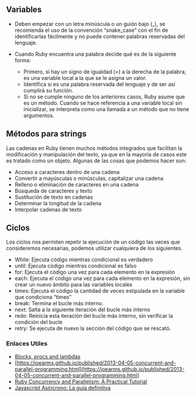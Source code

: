 ## Variables

- Deben empezar con un letra minúscula o un guión bajo (\_),
  se recomienda el uso de la convención “snake_case” con el fin de
  identificarlas fácilmente y no puede contener palabras reservadas del lenguaje.

- Cuando Ruby encuentra una palabra decide qué es de la siguiente forma:
  - Primero, si hay un signo de igualdad (=) a la derecha de la palabra,
    es una variable local a la que se le asigna un valor.
  - Identifica si es una palabra reservada del lenguaje y de ser así cumplirá su función.
  - Si no se cumple ninguno de los anteriores casos, Ruby asume que es un método.
    Cuando se hace referencia a una variable local sin inicializar,
    se interpreta como una llamada a un método que no tiene argumentos.

## Métodos para strings

Las cadenas en Ruby tienen muchos métodos integrados que facilitan la modificación
y manipulación del texto, ya que en la mayoría de casos este es tratado como
un objeto. Algunas de las cosas que podemos hacer son:

- Acceso a caracteres dentro de una cadena
- Convertir a mayúsculas o minúsculas, capitalizar una cadena
- Relleno o eliminación de caracteres en una cadena
- Búsqueda de caracteres y texto
- Sustitución de texto en cadenas
- Determinar la longitud de la cadena
- Interpolar cadenas de texto

## Ciclos

Los ciclos nos permiten repetir la ejecución de un código las veces que
consideremos necesarias, podemos utilizar cualquiera de los siguientes.

- While: Ejecuta código mientras condicional es verdadero
- until: Ejecuta código mientras condicional es falso
- for: Ejecuta el código una vez para cada elemento en la expresión
- each: Ejecuta el código una vez para cada elemento en la expresión, sin crear un nuevo ámbito para las variables locales
- times: Ejecuta el código la cantidad de veces estipulada en la variable que condiciona “times”
- break: Termina el bucle más interno.
- next: Salta a la siguiente iteración del bucle más interno
- redo: Reinicia esta iteración del bucle más interno, sin verificar la condición del bucle
- retry: Se ejecuta de nuevo la sección del código que se rescató.

### Enlaces Utiles

- [Blocks, procs and lambdas](https://medium.com/podiihq/ruby-blocks-procs-and-lambdas-bb6233f68843)
- [https://joearms.github.io/published/2013-04-05-concurrent-and-parallel-programming.html](https://joearms.github.io/published/2013-04-05-concurrent-and-parallel-programming.html)
- [Ruby Concurrency and Parallelism: A Practical Tutorial](https://www.toptal.com/ruby/ruby-concurrency-and-parallelism-a-practical-primer)
- [Javascript Asíncrono: La guía definitiva](https://lemoncode.net/lemoncode-blog/2018/1/29/javascript-asincrono#concurrencia-y-paralelismo)
